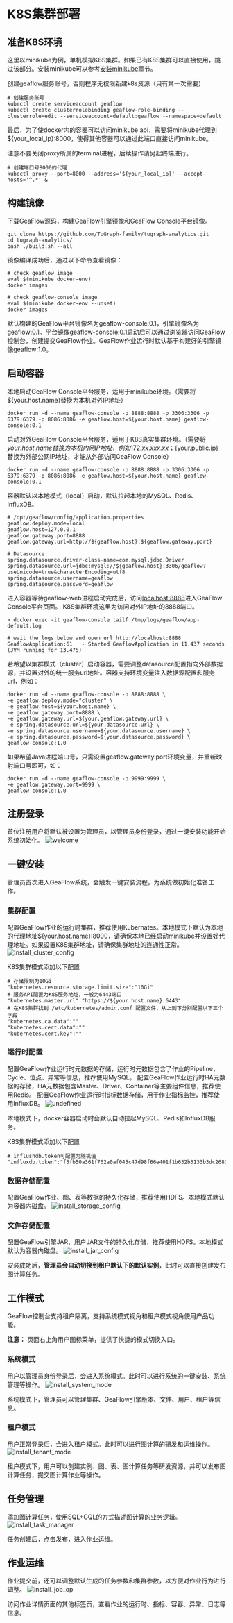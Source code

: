 # K8S集群部署
## 准备K8S环境

这里以minikube为例，单机模拟K8S集群。如果已有K8S集群可以直接使用，跳过该部分。安装minikube可以参考[安装minikube](6.install_minikube.md)章节。

创建geaflow服务账号，否则程序无权限新建k8s资源（只有第一次需要）
```shell
# 创建服务账号
kubectl create serviceaccount geaflow
kubectl create clusterrolebinding geaflow-role-binding --clusterrole=edit --serviceaccount=default:geaflow --namespace=default
```

最后，为了使docker内的容器可以访问minikube api，需要将minikube代理到${your_local_ip}:8000，使得其他容器可以通过此端口直接访问minikube。

注意不要关闭proxy所属的terminal进程，后续操作请另起终端进行。
```shell
# 创建端口号8000的代理
kubectl proxy --port=8000 --address='${your_local_ip}' --accept-hosts='^.*' &
```

## 构建镜像
下载GeaFlow源码，构建GeaFlow引擎镜像和GeaFlow Console平台镜像。
```shell
git clone https://github.com/TuGraph-family/tugraph-analytics.git
cd tugraph-analytics/
bash ./build.sh --all
```

镜像编译成功后，通过以下命令查看镜像：
```shell
# check geaflow image
eval $(minikube docker-env)
docker images

# check geaflow-console image
eval $(minikube docker-env --unset)
docker images
```
默认构建的GeaFlow平台镜像名为geaflow-console:0.1，引擎镜像名为geaflow:0.1。平台镜像geaflow-console:0.1启动后可以通过浏览器访问GeaFlow控制台，创建提交GeaFlow作业。GeaFlow作业运行时默认基于构建好的引擎镜像geaflow:1.0。

## 启动容器

本地启动GeaFlow Console平台服务，适用于minikube环境。（需要将${your.host.name}替换为本机对外IP地址）

```shell
docker run -d --name geaflow-console -p 8888:8888 -p 3306:3306 -p 6379:6379 -p 8086:8086 -e geaflow.host=${your.host.name} geaflow-console:0.1
```

启动对外GeaFlow Console平台服务，适用于K8S真实集群环境。（需要将${your.host.name}替换为本机内网IP地址，例如172.xx.xxx.xx；${your.public.ip} 替换为外部公网IP地址，才能从外部访问GeaFlow Console）
```shell
docker run -d --name geaflow-console -p 8888:8888 -p 3306:3306 -p 6379:6379 -p 8086:8086 -e geaflow.host=${your.host.name} geaflow-console:0.1
```

容器默认以本地模式（local）启动，默认拉起本地的MySQL、Redis、InfluxDB。
```properties
# /opt/geaflow/config/application.properties
geaflow.deploy.mode=local
geaflow.host=127.0.0.1
geaflow.gateway.port=8888
geaflow.gateway.url=http://${geaflow.host}:${geaflow.gateway.port}

# Datasource
spring.datasource.driver-class-name=com.mysql.jdbc.Driver
spring.datasource.url=jdbc:mysql://${geaflow.host}:3306/geaflow?useUnicode=true&characterEncoding=utf8
spring.datasource.username=geaflow
spring.datasource.password=geaflow
```

进入容器等待geaflow-web进程启动完成后，访问[localhost:8888](http://localhost:8888)进入GeaFlow Console平台页面。
K8S集群环境这里为访问对外IP地址的8888端口。
```shell
> docker exec -it geaflow-console tailf /tmp/logs/geaflow/app-default.log

# wait the logs below and open url http://localhost:8888
GeaflowApplication:61   - Started GeaflowApplication in 11.437 seconds (JVM running for 13.475)
```

若希望以集群模式（cluster）启动容器，需要调整datasource配置指向外部数据源，并设置对外的统一服务url地址。容器支持环境变量注入数据源配置和服务url，例如：
```shell
docker run -d --name geaflow-console -p 8888:8888 \
-e geaflow.deploy.mode="cluster" \
-e geaflow.host=${your.host.name} \
-e geaflow.gateway.port=8888 \
-e geaflow.gateway.url=${your.geaflow.gateway.url} \
-e spring.datasource.url=${your.datasource.url} \
-e spring.datasource.username=${your.datasource.username} \
-e spring.datasource.password=${your.datasource.password} \
geaflow-console:1.0
```

如果希望Java进程端口号，只需设置geaflow.gateway.port环境变量，并重新映射端口号即可，如：
```shell
docker run -d --name geaflow-console -p 9999:9999 \
-e geaflow.gateway.port=9999 \
geaflow-console:1.0
```

## 注册登录
首位注册用户将默认被设置为管理员，以管理员身份登录，通过一键安装功能开始系统初始化。
![welcome](../../../static/img/install_welcome.png)

## 一键安装
管理员首次进入GeaFlow系统，会触发一键安装流程，为系统做初始化准备工作。

### 集群配置
配置GeaFlow作业的运行时集群，推荐使用Kubernates。本地模式下默认为本地的代理地址${your.host.name}:8000，请确保本地已经启动minikube并设置好代理地址。如果设置K8S集群地址，请确保集群地址的连通性正常。
![install_cluster_config](../../../static/img/install_cluster_config.png)

K8S集群模式添加以下配置
```
# 存储限制为10Gi
"kubernetes.resource.storage.limit.size":"10Gi"
# 服务API配置为K8S服务地址，一般为6443端口
"kubernetes.master.url":"https://${your.host.name}:6443"
# 在K8S集群找到 /etc/kubernetes/admin.conf 配置文件，从上到下分别配置以下三个字段
"kubernetes.ca.data":""
"kubernetes.cert.data":""
"kubernetes.cert.key":""
```

### 运行时配置
配置GeaFlow作业运行时元数据的存储，运行时元数据包含了作业的Pipeline、Cycle、位点、异常等信息，推荐使用MySQL。
配置GeaFlow作业运行时HA元数据的存储，HA元数据包含Master、Driver、Container等主要组件信息，推荐使用Redis。
配置GeaFlow作业运行时指标数据存储，用于作业指标监控，推荐使用InfluxDB。
![undefined](../../../static/img/install_meta_config.png)

本地模式下，docker容器启动时会默认自动拉起MySQL、Redis和InfluxDB服务。

K8S集群模式添加以下配置
```
# influshdb.token可配置为随机值
"influxdb.token":"f5fb50a361f762a0af045c47d98f66e401f1b632b3133b3dc2680110262d1135"
```

### 数据存储配置
配置GeaFlow作业、图、表等数据的持久化存储，推荐使用HDFS。本地模式默认为容器内磁盘。
![install_storage_config](../../../static/img/install_storage_config.png)

### 文件存储配置
配置GeaFlow引擎JAR、用户JAR文件的持久化存储，推荐使用HDFS。本地模式默认为容器内磁盘。
![install_jar_config](../../../static/img/install_jar_config.png)


安装成功后，**管理员会自动切换到租户默认下的默认实例**，此时可以直接创建发布图计算任务。

## 工作模式
GeaFlow控制台支持租户隔离，支持系统模式视角和租户模式视角使用产品功能。

**注意：**
页面右上角用户图标菜单，提供了快捷的模式切换入口。

### 系统模式
用户以管理员身份登录后，会进入系统模式。此时可以进行系统的一键安装、系统管理等操作。
![install_system_mode](../../../static/img/install_system_mode.png)

系统模式下，管理员可以管理集群、GeaFlow引擎版本、文件、用户、租户等信息。

### 租户模式
用户正常登录后，会进入租户模式。此时可以进行图计算的研发和运维操作。
![install_tenant_mode](../../../static/img/install_tenant_mode.png)

租户模式下，用户可以创建实例、图、表、图计算任务等研发资源，并可以发布图计算任务，提交图计算作业等操作。


## 任务管理
添加图计算任务，使用SQL+GQL的方式描述图计算的业务逻辑。
![install_task_manager](../../../static/img/install_task_manager.png)

任务创建后，点击发布，进入作业运维。

## 作业运维
作业提交前，还可以调整默认生成的任务参数和集群参数，以方便对作业行为进行调整。
![install_job_op](../../../static/img/install_job_op.png)

访问作业详情页面的其他标签页，查看作业的运行时、指标、容器、异常、日志等信息。







